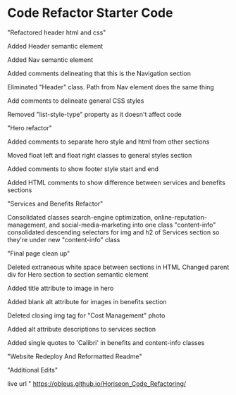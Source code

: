 # Code Refactor Starter Code


"Refactored header html and css"

Added Header semantic element

Added Nav semantic element

Added comments delineating that this is the Navigation section

Eliminated "Header" class. Path from Nav element does the same thing

Add comments to delineate general CSS styles

Removed "list-style-type" property as it doesn't affect code

"Hero refactor"

Added comments to separate hero style and html from other sections

Moved float left and float right classes to general styles section

Added comments to show footer style start and end

Added HTML comments to show difference between services and benefits sections

"Services and Benefits Refactor"

Consolidated classes search-engine optimization, online-reputation-management, and social-media-marketing into one class "content-info"
consolidated descending selectors for img and h2 of Services section so they're under new "content-info" class

 "Final page clean up"

Deleted extraneous white space between sections in HTML
Changed parent div for Hero section to section semantic element

Added title attribute to image in hero

Added blank alt attribute for images in benefits section

Deleted closing img tag for "Cost Management" photo

Added alt attribute descriptions to services section

Added single quotes to 'Calibri' in benefits and content-info classes

"Website Redeploy And Reformatted Readme"

 "Additional Edits"

live  url " https://obleus.github.io/Horiseon_Code_Refactoring/